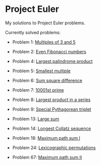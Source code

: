 # Project Euler
My solutions to Project Euler problems.

Currently solved problems:
  * Problem 1: [Multiples of 3 and 5](https://projecteuler.net/problem=1)
  * Problem 2: [Even Fibonacci numbers](https://projecteuler.net/problem=2)
  
  * Problem 4: [Largest palindrome product](https://projecteuler.net/problem=4)
  * Problem 5: [Smallest multiple](https://projecteuler.net/problem=5)
  * Problem 6: [Sum square difference](https://projecteuler.net/problem=6)
  * Problem 7: [10001st prime](https://projecteuler.net/problem=7)
  * Problem 8: [Largest product in a series](https://projecteuler.net/problem=8)
  * Problem 9: [Special Pythagorean triplet](https://projecteuler.net/problem=9)
  
  * Problem 13: [Large sum](https://projecteuler.net/problem=13)
  * Problem 14: [Longest Collatz sequence](https://projecteuler.net/problem=14)

  * Problem 18: [Maximum path sum I](https://projecteuler.net/problem=18)
  
  * Problem 24: [Lexicographic permutations](https://projecteuler.net/problem=24)

  * Problem 67: [Maximum path sum II](https://projecteuler.net/problem=67)
